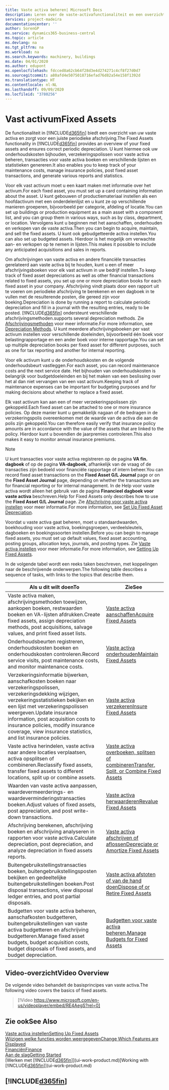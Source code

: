 ```yaml
---
title: Vaste activa beheren| Microsoft Docs
description: Leren over de vaste-activafunctionaliteit en een overzicht krijgen van hoe u met vaste activa werkt.
services: project-madeira
documentationcenter: ''
author: SorenGP
ms.service: dynamics365-business-central
ms.topic: article
ms.devlang: na
ms.tgt_pltfrm: na
ms.workload: na
ms.search.keywords: machinery, buildings
ms.date: 04/01/2020
ms.author: edupont
ms.openlocfilehash: fdcced8a62cb64f28d3e4d274271c4cf8f27d0d7
ms.sourcegitcommit: a80afd4e5075018716efad76d82a54e158f1392d
ms.translationtype: HT
ms.contentlocale: nl-NL
ms.lasthandoff: 09/09/2020
ms.locfileid: "3780256"
---
```

# <a name="fixed-assets"></a><span data-ttu-id="1a021-103">Vast activum</span><span class="sxs-lookup"><span data-stu-id="1a021-103">Fixed Assets</span></span>
<span data-ttu-id="1a021-104">De functionaliteit in [!INCLUDE[d365fin](includes/d365fin_md.md)] biedt een overzicht van uw vaste activa en zorgt voor een juiste periodieke afschrijving.</span><span class="sxs-lookup"><span data-stu-id="1a021-104">The Fixed Assets functionality in [!INCLUDE[d365fin](includes/d365fin_md.md)] provides an overview of your fixed assets and ensures correct periodic depreciation.</span></span> <span data-ttu-id="1a021-105">U kunt hiermee ook uw onderhoudskosten bijhouden, verzekeringspolissen voor vaste activa beheren, transacties voor vaste activa boeken en verschillende lijsten en statistieken genereren.</span><span class="sxs-lookup"><span data-stu-id="1a021-105">It also enables you to keep track of your maintenance costs, manage insurance policies, post fixed asset transactions, and generate various reports and statistics.</span></span>

<span data-ttu-id="1a021-106">Voor elk vast activum moet u een kaart maken met informatie over het activum.</span><span class="sxs-lookup"><span data-stu-id="1a021-106">For each fixed asset, you must set up a card containing information about the asset.</span></span> <span data-ttu-id="1a021-107">U kunt gebouwen of productiemateriaal instellen als een hoofdactivum met een onderdelenlijst en u kunt ze op verschillende manieren groeperen, bijvoorbeeld per categorie, afdeling of locatie.</span><span class="sxs-lookup"><span data-stu-id="1a021-107">You can set up buildings or production equipment as a main asset with a component list, and you can group them in various ways, such as by class, department, or location.</span></span> <span data-ttu-id="1a021-108">Vervolgens kunt u beginnen met het aanschaffen, onderhouden en verkopen van de vaste activa.</span><span class="sxs-lookup"><span data-stu-id="1a021-108">Then you can begin to acquire, maintain, and sell the fixed assets.</span></span> <span data-ttu-id="1a021-109">U kunt ook gebudgetteerde activa instellen.</span><span class="sxs-lookup"><span data-stu-id="1a021-109">You can also set up budgeted assets.</span></span> <span data-ttu-id="1a021-110">Hierdoor is het mogelijk om verwachte aan- en verkopen op te nemen in lijsten.</span><span class="sxs-lookup"><span data-stu-id="1a021-110">This makes it possible to include any anticipated acquisitions and sales in reports.</span></span>

<span data-ttu-id="1a021-111">Om afschrijvingen van vaste activa en andere financiële transacties gerelateerd aan vaste activa bij te houden, kunt u een of meer afschrijvingsboeken voor elk vast activum in uw bedrijf instellen.</span><span class="sxs-lookup"><span data-stu-id="1a021-111">To keep track of fixed asset depreciations as well as other financial transactions related to fixed assets, you set up one or more depreciation books for each fixed asset in your company.</span></span> <span data-ttu-id="1a021-112">Afschrijving vindt plaats door een rapport uit te voeren om periodieke afschrijving te berekenen en een dagboek in te vullen met de resulterende posten, die gereed zijn voor boeking.</span><span class="sxs-lookup"><span data-stu-id="1a021-112">Depreciation is done by running a report to calculate periodic depreciation and fill in a journal with the resulting entries, ready to be posted.</span></span> [!INCLUDE[d365fin](includes/d365fin_md.md)] <span data-ttu-id="1a021-113">ondersteunt verschillende afschrijvingsmethoden.</span><span class="sxs-lookup"><span data-stu-id="1a021-113">supports several depreciation methods.</span></span> <span data-ttu-id="1a021-114">Zie [Afschrijvingsmethoden](fa-depreciation-methods.md) voor meer informatie.</span><span class="sxs-lookup"><span data-stu-id="1a021-114">For more information, see [Depreciation Methods](fa-depreciation-methods.md).</span></span> <span data-ttu-id="1a021-115">U kunt meerdere afschrijvingsboeken per vast activum instellen voor verschillende doeleinden, bijvoorbeeld één boek voor belastingrapportage en een ander boek voor interne rapportage.</span><span class="sxs-lookup"><span data-stu-id="1a021-115">You can set up multiple depreciation books per fixed asset for different purposes, such as one for tax reporting and another for internal reporting.</span></span>

<span data-ttu-id="1a021-116">Voor elk activum kunt u de onderhoudskosten en de volgende onderhoudsbeurt vastleggen.</span><span class="sxs-lookup"><span data-stu-id="1a021-116">For each asset, you can record maintenance costs and the next service date.</span></span> <span data-ttu-id="1a021-117">Het bijhouden van onderhoudskosten is belangrijk voor budgetdoeleinden en bij het maken van een beslissing over het al dan niet vervangen van een vast activum.</span><span class="sxs-lookup"><span data-stu-id="1a021-117">Keeping track of maintenance expenses can be important for budgeting purposes and for making decisions about whether to replace a fixed asset.</span></span>

<span data-ttu-id="1a021-118">Elk vast activum kan aan een of meer verzekeringspolissen zijn gekoppeld.</span><span class="sxs-lookup"><span data-stu-id="1a021-118">Each fixed asset can be attached to one or more insurance policies.</span></span> <span data-ttu-id="1a021-119">Op deze manier kunt u gemakkelijk nagaan of de bedragen in de verzekeringspolis overeenkomen met de waarde van de activa die aan de polis zijn gekoppeld.</span><span class="sxs-lookup"><span data-stu-id="1a021-119">You can therefore easily verify that insurance policy amounts are in accordance with the value of the assets that are linked to the policy.</span></span> <span data-ttu-id="1a021-120">Hierdoor kunt u bovendien de jaarpremies controleren.</span><span class="sxs-lookup"><span data-stu-id="1a021-120">This also makes it easy to monitor annual insurance premiums.</span></span>

> [!NOTE]  
>   <span data-ttu-id="1a021-121">U kunt transacties voor vaste activa registreren op de pagina **VA fin. dagboek** of op de pagina **VA-dagboek**, afhankelijk van de vraag of de transacties zijn bedoeld voor financiële rapportage of intern beheer.</span><span class="sxs-lookup"><span data-stu-id="1a021-121">You can record fixed asset transactions on the **Fixed Asset G/L Journal** page or on the **Fixed Asset Journal** page, depending on whether the transactions are for financial reporting or for internal management.</span></span> <span data-ttu-id="1a021-122">In de Help voor vaste activa wordt alleen het gebruik van de pagina **Financieel dagboek voor vaste activa** beschreven.</span><span class="sxs-lookup"><span data-stu-id="1a021-122">Help for Fixed Assets only describes how to use the **Fixed Asset G/L Journal** page.</span></span> <span data-ttu-id="1a021-123">Zie [Afschrijving voor vaste activa instellen](fa-how-setup-depreciation.md) voor meer informatie.</span><span class="sxs-lookup"><span data-stu-id="1a021-123">For more information, see [Set Up Fixed Asset Depreciation](fa-how-setup-depreciation.md).</span></span>

<span data-ttu-id="1a021-124">Voordat u vaste activa gaat beheren, moet u standaardwaarden, boekhouding voor vaste activa, boekingsgroepen, verdeelsleutels, dagboeken en boekingssoorten instellen.</span><span class="sxs-lookup"><span data-stu-id="1a021-124">Before you can begin to manage fixed assets, you must set up default values, fixed asset accounting, posting groups, allocation keys, journals, and posting types.</span></span> <span data-ttu-id="1a021-125">Zie [Vaste activa instellen](fa-setup.md) voor meer informatie.</span><span class="sxs-lookup"><span data-stu-id="1a021-125">For more information, see [Setting Up Fixed Assets](fa-setup.md).</span></span>

<span data-ttu-id="1a021-126">In de volgende tabel wordt een reeks taken beschreven, met koppelingen naar de beschrijvende onderwerpen.</span><span class="sxs-lookup"><span data-stu-id="1a021-126">The following table describes a sequence of tasks, with links to the topics that describe them.</span></span>

| <span data-ttu-id="1a021-127">Als u dit wilt doen</span><span class="sxs-lookup"><span data-stu-id="1a021-127">To</span></span> | <span data-ttu-id="1a021-128">Zie</span><span class="sxs-lookup"><span data-stu-id="1a021-128">See</span></span> |
| --- | --- |
| <span data-ttu-id="1a021-129">Vaste activa maken, afschrijvingsmethoden toewijzen, aankopen boeken, restwaarden boeken en VA-lijsten afdrukken.</span><span class="sxs-lookup"><span data-stu-id="1a021-129">Create fixed assets, assign depreciation methods, post acquisitions, salvage values, and print fixed asset lists.</span></span> |[<span data-ttu-id="1a021-130">Vaste activa aanschaffen</span><span class="sxs-lookup"><span data-stu-id="1a021-130">Acquire Fixed Assets</span></span>](fa-how-acquire.md) |
| <span data-ttu-id="1a021-131">Onderhoudsbeurten registreren, onderhoudskosten boeken en onderhoudskosten controleren.</span><span class="sxs-lookup"><span data-stu-id="1a021-131">Record service visits, post maintenance costs, and monitor maintenance costs.</span></span> |[<span data-ttu-id="1a021-132">Vaste activa onderhouden</span><span class="sxs-lookup"><span data-stu-id="1a021-132">Maintain Fixed Assets</span></span>](fa-how-maintain.md) |
| <span data-ttu-id="1a021-133">Verzekeringsinformatie bijwerken, aanschafkosten boeken naar verzekeringspolissen, verzekeringsdekking wijzigen, verzekeringsstatistieken bekijken en een lijst met verzekeringspolissen weergeven.</span><span class="sxs-lookup"><span data-stu-id="1a021-133">Update insurance information, post acquisition costs to insurance policies, modify insurance coverage, view insurance statistics, and list insurance policies.</span></span> |[<span data-ttu-id="1a021-134">Vaste activa verzekeren</span><span class="sxs-lookup"><span data-stu-id="1a021-134">Insure Fixed Assets</span></span>](fa-how-insure.md) |
| <span data-ttu-id="1a021-135">Vaste activa herindelen, vaste activa naar andere locaties verplaatsen, activa opsplitsen of combineren.</span><span class="sxs-lookup"><span data-stu-id="1a021-135">Reclassify fixed assets, transfer fixed assets to different locations, split up or combine assets.</span></span> |[<span data-ttu-id="1a021-136">Vaste activa overboeken, splitsen of combineren</span><span class="sxs-lookup"><span data-stu-id="1a021-136">Transfer, Split, or Combine Fixed Assets</span></span>](fa-how-trans-split-combine.md) |
| <span data-ttu-id="1a021-137">Waarden van vaste activa aanpassen, waardevermeerderings- en waardeverminderingstransacties boeken.</span><span class="sxs-lookup"><span data-stu-id="1a021-137">Adjust values of fixed assets, post appreciation, and post write-down transactions.</span></span> |[<span data-ttu-id="1a021-138">Vaste activa herwaarderen</span><span class="sxs-lookup"><span data-stu-id="1a021-138">Revalue Fixed Assets</span></span>](fa-how-revalue.md) |
| <span data-ttu-id="1a021-139">Afschrijving berekenen, afschrijving boeken en afschrijving analyseren in rapporten voor vaste activa.</span><span class="sxs-lookup"><span data-stu-id="1a021-139">Calculate depreciation, post depreciation, and  analyze depreciation in fixed assets reports.</span></span> |[<span data-ttu-id="1a021-140">Vaste activa afschrijven of aflossen</span><span class="sxs-lookup"><span data-stu-id="1a021-140">Depreciate or Amortize Fixed Assets</span></span>](fa-how-depreciate-amortize.md) |
| <span data-ttu-id="1a021-141">Buitengebruikstellingstransacties boeken, buitengebruikstellingsposten bekijken en gedeeltelijke buitengebruikstellingen boeken.</span><span class="sxs-lookup"><span data-stu-id="1a021-141">Post disposal transactions, view disposal ledger entries, and post partial disposals.</span></span> |[<span data-ttu-id="1a021-142">Vaste activa afstoten of van de hand doen</span><span class="sxs-lookup"><span data-stu-id="1a021-142">Dispose of or Retire Fixed Assets</span></span>](fa-how-dispose-retire.md) |
| <span data-ttu-id="1a021-143">Budgetten voor vaste activa beheren, aanschafkosten budgetteren, buitengebruikstellingen van vaste activa budgetteren en afschrijving budgetteren.</span><span class="sxs-lookup"><span data-stu-id="1a021-143">Manage fixed asset budgets, budget acquisition costs, budget disposals of fixed assets, and budget depreciation.</span></span> |[<span data-ttu-id="1a021-144">Budgetten voor vaste activa beheren.</span><span class="sxs-lookup"><span data-stu-id="1a021-144">Manage Budgets for Fixed Assets</span></span>](fa-how-manage-budgets.md) |

## <a name="video-overview"></a><span data-ttu-id="1a021-145">Video-overzicht</span><span class="sxs-lookup"><span data-stu-id="1a021-145">Video Overview</span></span>
<span data-ttu-id="1a021-146">De volgende video behandelt de basisprincipes van vaste activa.</span><span class="sxs-lookup"><span data-stu-id="1a021-146">The following video covers the basics of fixed assets.</span></span>

> [!Video https://www.microsoft.com/en-us/videoplayer/embed/RE4AegS?rel=0]

## <a name="see-also"></a><span data-ttu-id="1a021-147">Zie ook</span><span class="sxs-lookup"><span data-stu-id="1a021-147">See Also</span></span>
[<span data-ttu-id="1a021-148">Vaste activa instellen</span><span class="sxs-lookup"><span data-stu-id="1a021-148">Setting Up Fixed Assets</span></span>](fa-setup.md)  
[<span data-ttu-id="1a021-149">Wijzigen welke functies worden weergegeven</span><span class="sxs-lookup"><span data-stu-id="1a021-149">Change Which Features are Displayed</span></span>](ui-experiences.md)  
[<span data-ttu-id="1a021-150">Financiën</span><span class="sxs-lookup"><span data-stu-id="1a021-150">Finance</span></span>](finance.md)  
[<span data-ttu-id="1a021-151">Aan de slag</span><span class="sxs-lookup"><span data-stu-id="1a021-151">Getting Started</span></span>](product-get-started.md)  
<span data-ttu-id="1a021-152">[Werken met [!INCLUDE[d365fin](includes/d365fin_md.md)]](ui-work-product.md)</span><span class="sxs-lookup"><span data-stu-id="1a021-152">[Working with [!INCLUDE[d365fin](includes/d365fin_md.md)]](ui-work-product.md)</span></span>

## [!INCLUDE[d365fin](includes/free_trial_md.md)]  
 
